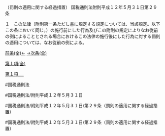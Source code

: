 （罰則の適用に関する経過措置）
国税通則法附則平成１２年５月３１日第２９条

１　この法律（附則第一条ただし書に規定する規定については、当該規定。以下この条において同じ。）の施行前にした行為及びこの附則の規定によりなお従前の例によることとされる場合におけるこの法律の施行後にした行為に対する罰則の適用については、なお従前の例による。

[前条(全)←](国税通則法＿＿＿＿附則平成１２年５月３１日第１条_.md)    [→次条(全)](国税通則法＿＿＿＿附則平成１２年５月３１日第３０条_.md)

[第１項(全)](国税通則法＿＿＿＿附則平成１２年５月３１日第２９条第１項_.md)  

[第１項 　 ](国税通則法＿＿＿＿附則平成１２年５月３１日第２９条第１項.md)  

#国税通則法

#国税通則法/附則平成１２年５月３１日

#国税通則法/附則平成１２年５月３１日/第２９条（罰則の適用に関する経過措置）

#国税通則法/附則平成１２年５月３１日/第２９条（罰則の適用に関する経過措置）

